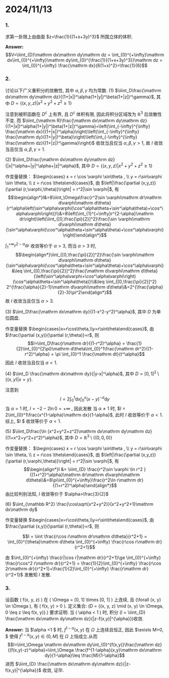 # 2024/11/13

### 1. 
求第一卦限上由曲面 $z=\frac{1}{(1+x+3y)^3}$ 所围立体的体积.

**Answer:**
$$V=\iiint_{D}\mathrm dx\mathrm dy\mathrm dz = \int_{0}^{+\infty}\mathrm dx\int_{0}^{+\infty}\mathrm dy\int_{0}^{\frac{1}{(1+x+3y)^3}}\mathrm dz = \int_{0}^{+\infty} \frac{\mathrm dx}{6(1+x)^2}=\frac{1}{6}$$

### 2.
讨论以下广义重积分的敛散性, 其中 $\alpha,\beta,\gamma$ 均为常数.
(1) $\iiint_D\frac{\mathrm dx\mathrm dy\mathrm dz}{(1+|x|)^\alpha(1+|y|)^\beta(1+|z|)^\gamma}$, 其中 $D=\{(x,y,z)|x^2+y^2+z^2\ge 1\}$

注意到被积函数在 $D^c$ 上有界, 且 $D^c$ 体积有限, 因此将积分区域改为 $\mathbb R^3$ 后敛散性不变. 而 $\iiint_{\mathrm R}\frac{\mathrm dx\mathrm dy\mathrm dz}{(1+|x|)^\alpha(1+|y|)^\beta(1+|z|)^\gamma}=\left(\int_{-\infty}^{\infty}
\frac{\mathrm dx}{(1+|x|)^\alpha}\right)\left(\int_{-\infty}^{\infty}
\frac{\mathrm dy}{(1+|y|)^\beta}\right)\left(\int_{-\infty}^{\infty}
\frac{\mathrm dz}{(1+|z|)^\gamma}\right)$ 收敛当且仅当 $\alpha,\beta,\gamma>1$, 故 $I$ 收敛当且仅当 $\alpha,\beta,\gamma>1$.

(2) $\iiint_D\frac{\mathrm dx\mathrm dy\mathrm dz}{|x|^\alpha+|y|^\alpha+|z|^\alpha}$, 其中 $D=\{(x,y,z)|x^2+y^2+z^2\ge 1\}$

作变量替换： $\begin{cases} x = r \cos \varphi \sin\theta , \\ y = r\sin\varphi \sin \theta, \\ z = r\cos \theta\end{cases}$, 由 $\left|\frac{\partial (x,y,z)}{\partial (r,\varphi,\theta)}\right| = r^2|\sin \varphi|$, 有
$$\begin{align*}I&=8\iiint_\Omega\frac{r^2\sin \varphi\mathrm dr\mathrm d\varphi\mathrm d\theta}{r^\alpha\left(\sin^\alpha\varphi(\cos^\alpha\theta+\sin^\alpha\theta)+\cos^\alpha\varphi\right)}\\&=8\left(\int_{1}^{+\infty}r^{2-\alpha}\mathrm dr\right)\left(\iint_{[0,\frac{\pi}{2}]^2}\frac{\sin \varphi\mathrm d\varphi\mathrm d\theta}{\sin^\alpha\varphi(\cos^\alpha\theta+\sin^\alpha\theta)+\cos^\alpha\varphi}\right)\end{align*}$$

$\int_{1}^{+\infty}r^{2-\alpha}\mathrm dr$ 收敛等价于 $\alpha>3$, 而当 $\alpha>3$ 时,
$$\begin{align*}\iint_{[0,\frac{\pi}{2}]^2}\frac{\sin \varphi\mathrm d\varphi\mathrm d\theta}{\sin^\alpha\varphi(\cos^\alpha\theta+\sin^\alpha\theta)+\cos^\alpha\varphi} &\leq \iint_{[0,\frac{\pi}{2}]^2}\frac{\mathrm d\varphi\mathrm d\theta}{\left(\sin^\alpha\varphi+\cos^\alpha\varphi\right)(\cos^\alpha\theta+\sin^\alpha\theta)}\\&\leq \iint_{[0,\frac{\pi}{2}]^2} 2^{\frac{\alpha}{2}-1}\mathrm d\varphi\mathrm d\theta\\&=2^{\frac{\alpha}{2}-3}\pi^2\end{align*}$$
故 $I$ 收敛当且仅当 $\alpha>3$.

(3) $\iint_D\frac{\mathrm dx\mathrm dy}{(1-x^2-y^2)^\alpha}$, 其中 $D$ 为单位圆盘.

作变量替换 $\begin{cases}x=r\cos\theta,\\y=r\sin\theta\end{cases}$, 由 $\frac{\partial (x,y)}{\partial (r,\theta)}=r$, 则
$$I=\iint_D\frac{r\mathrm dr}{(1-r^2)^\alpha} = \frac{1}{2}\int_{0}^{2\pi}\mathrm d\theta\int_{0}^1\frac{\mathrm dr^2}{(1-r^2)^\alpha} = \pi \int_{0}^1 \frac{\mathrm dt}{t^\alpha}$$
因此 $I$ 收敛当且仅当 $\alpha<1$.

(4) $\iint_D \frac{\mathrm dx\mathrm dy}{|y-x|^\alpha}$, 其中 $D=[0,1]^2\setminus \{(x,y)|x=y\}$.

注意到
$$I=2\int_{0}^1\mathrm dx\int_{0}^x (x-y)^{-\alpha}\mathrm dy$$
当 $\alpha =1$ 时, $I = -2-2\ln 0 = +\infty$ , 因此发散
当 $\alpha \neq 1$ 时, $I = 2\int_{0}^1\frac{x^{1-\alpha}\mathrm dx}{1-\alpha}$, 此时 $I$ 收敛等价于 $\alpha<1$.
综上, $I $ 收敛等价于 $\alpha<1$.

(5) $\iiint_D\frac{\ln (x^2+y^2+z^2)\mathrm dx\mathrm dy\mathrm dz}{(1+x^2+y^2+z^2)^\alpha}$, 其中 $D=\mathbb R^3\setminus \{(0,0,0)\}$

作变量替换： $\begin{cases} x = r \cos \varphi \sin\theta , \\ y = r\sin\varphi \sin \theta, \\ z = r\cos \theta\end{cases}$, 由 $\left|\frac{\partial (x,y,z)}{\partial (r,\varphi,\theta)}\right| = r^2|\sin \varphi|$, 有
$$\begin{align*}I &= \iiint_{D} \frac{r^2\sin \varphi \ln r^2 }{(1+r^2)^\alpha}\mathrm dr\mathrm d\varphi\mathrm d\theta\\&=8\pi\int_{0}^{+\infty}\frac{r^2\ln r\mathrm dr}{(1+r^2)^\alpha}\end{align*}$$
由比较判别法知, $I$ 收敛等价于 $\alpha>\frac{3}{2}$

(6) $\iint_{\mathbb R^2} \frac{\cos\sqrt{x^2+y^2}}{x^2+y^2+1}\mathrm dx\mathrm dy$

作变量替换 $\begin{cases}x=r\cos\theta,\\y=r\sin\theta\end{cases}$, 由 $\frac{\partial (x,y)}{\partial (r,\theta)}=r$, 则

$$I = \iint \frac{r\cos r\mathrm dr\mathrm d\theta}{r^2+1} = \int_{0}^{\theta}\mathrm d\theta \int_{0}^{+\infty} \frac{r\cos r\mathrm dr}{r^2+1}$$

由 $\int_{0}^{+\infty} \frac{r|\cos r|\mathrm dr}{r^2+1}\ge \int_{0}^{+\infty} \frac{r\cos^2 r\mathrm dr}{r^2+1} = \frac{1}{2}\int_{0}^{+\infty} \frac{r\cos 2r\mathrm dr}{r^2+1}+\frac{1}{2}\int_{0}^{+\infty} \frac{r\mathrm dr}{r^2+1}$ 发散知 $I$ 发散.
### 3.
设函数 \( f(x, y, z) \) 在 \( \Omega = [0, 1] \times [0, 1] \) 上连续, 且 \(\forall (x, y) \in \Omega \), 有 \( f(x, y) > 0 \). 定义集合: \(D = \{(x, y, z) \mid (x, y) \in \Omega, 0 \leq z \leq f(x, y)\}.\) 要求证明: 当 \( \alpha < 1 \) 时, 积分 \(I = \iiint_{D} \frac{\mathrm dx\mathrm dy\mathrm dz}{|z-f(x,y)|^{\alpha}}\)收敛.

**Answer:**
当 $\alpha <1 $ 时, $f^{1-\alpha}(x,y)$ 在 $\Omega$ 上连续且恒正, 因此 $\exists M>0, $ 使得 $f^{1-\alpha}(x,y)\in (0,M]$ 在 $\Omega$ 上恒成立.从而
$$I=\iint_\Omega \mathrm dx\mathrm dy\int_{0}^{f(x,y)}\frac{\mathrm dz}{(f(x,y)-z)^\alpha}=\iint_\Omega \frac{f^{1-\alpha}(x,y)\mathrm dx\mathrm dy}{1-\alpha}\leq \frac{M}{1-\alpha}$$
进而 $\iiint_{D} \frac{\mathrm dx\mathrm dy\mathrm dz}{|z-f(x,y)|^{\alpha}}$ 收敛, 证毕.